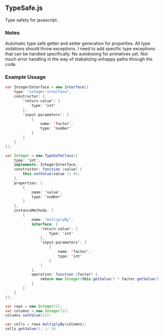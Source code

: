 ## TypeSafe.js

Type safety for javascript.

### Notes ###
Automatic type safe getter and setter generation for properties.
All type violations should throw exceptions. I need to add specific type exceptions that can be handled specifically.
No autoboxing for primatives yet.
Not much error handling in the way of stabalizing unhappy paths through the code.

### Example Ussage
```java
var IntegerInterface = new Interface({
	type: "integer-interface",
	constructor: {
		'return-value': {
			type: 'int'
		},
		'input-parameters': [
			{
				name: 'factor',
				type: 'number'
			}
		]
	}
});

var Integer = new TypeSafeClass({
	type: 'int',
	implements: IntegerInterface,
	constructor: function (value) {
		this.setValue(value || 0);
	},
	properties: [
		{
			name: 'value',
			type: 'number'
		}
	],
	instanceMethods: [
		{
			name: "multiplyBy",
			interface: {
				'return-value': {
					type: 'int'
				},
				'input-parameters': [
					{
						name: 'factor',
						type: 'int'
					}
				]
			},
			operation: function (factor) {
				return new Integer(this.getValue() * factor.getValue());
			}
		}
	]
});

var rows = new Integer(2);
var columns = new Integer(2);
columns.setValue(12);

var cells = rows.multiplyBy(columns);
cells.getValue(); // 24

```
